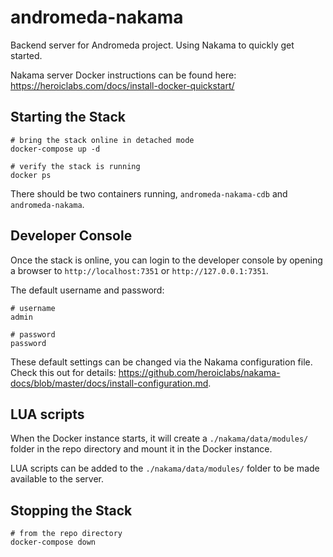 # andromeda-nakama

Backend server for Andromeda project. Using Nakama to quickly get started.

Nakama server Docker instructions can be found here: https://heroiclabs.com/docs/install-docker-quickstart/

## Starting the Stack

```shell
# bring the stack online in detached mode
docker-compose up -d

# verify the stack is running
docker ps
```

There should be two containers running, `andromeda-nakama-cdb` and `andromeda-nakama`.

## Developer Console

Once the stack is online, you can login to the developer console by opening a browser to `http://localhost:7351` or `http://127.0.0.1:7351`.

The default username and password:

```shell
# username
admin

# password
password
```

These default settings can be changed via the Nakama configuration file. Check this out for details: https://github.com/heroiclabs/nakama-docs/blob/master/docs/install-configuration.md.

## LUA scripts

When the Docker instance starts, it will create a `./nakama/data/modules/` folder in the repo directory and mount it in the Docker instance.

LUA scripts can be added to the `./nakama/data/modules/` folder to be made available to the server.

## Stopping the Stack

```shell
# from the repo directory
docker-compose down
```
